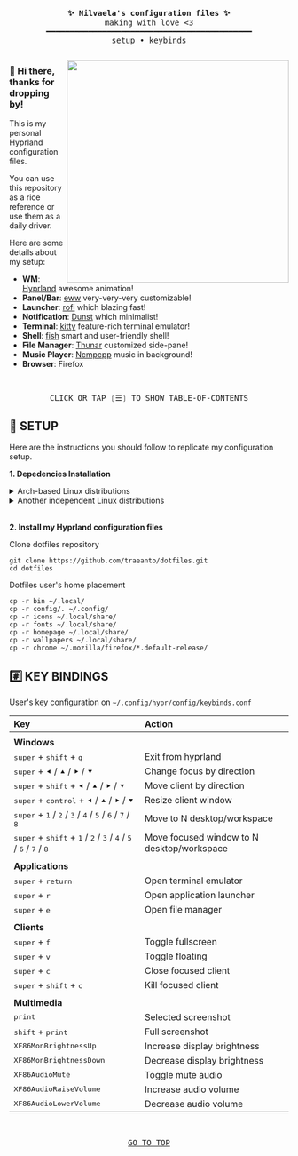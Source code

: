 <pre>
<p align="center">
<b>✨ Nilvaela's configuration files ✨</b>
making with love <3
━━━━━━━━━━━━━━━━━━━━━━━━━━━━━━━━━━━━━━━━━━━━
<a href="#-setup">setup</a> • <a href="#%EF%B8%8F⃣-key-bindings">keybinds</a></p></pre>

<img align="right" width="400px" src="https://i.imgur.com/tn4E4v8.png"/>

### 👋 Hi there, thanks for dropping by!

This is my personal Hyprland configuration files.

You can use this repository as a rice reference or use them as a daily driver.

Here are some details about my setup:

+ **WM**: [Hyprland](https://github.com/hyprwm/Hyprland) awesome animation!
+ **Panel/Bar**: [eww](https://github.com/elkowar/eww) very-very-very customizable!
+ **Launcher**: [rofi](https://github.com/davatorium/rofi/) which blazing fast!
+ **Notification**: [Dunst](https://github.com/dunst-project/dunst) which minimalist!
+ **Terminal**: [kitty](https://github.com/kovidgoyal/kitty) feature-rich terminal emulator!
+ **Shell**: [fish](https://github.com/fish-shell/fish-shell) smart and user-friendly shell!
+ **File Manager**: [Thunar](https://git.xfce.org/xfce/thunar/) customized side-pane!
+ **Music Player**: [Ncmpcpp](https://github.com/ncmpcpp/ncmpcpp) music in background!
+ **Browser**: Firefox

<br>

<div align="center">
<pre>
CLICK OR TAP ❲☰❳ TO SHOW TABLE-OF-CONTENTS
</pre>
</div>

## 🔧 SETUP
Here are the instructions you should follow to replicate my configuration setup.

<b>1. Depedencies Installation</b>
<details>
<summary>Arch-based Linux distributions</summary>

```shell
yay -S hyprland-git xdg-desktop-portal-hyprland-git eww-wayland rofi-lbonn-wayland-git dunst nwg-look kitty fish swww grim slurp imagemagick wl-clipboard wf-recorder networkmanager brightnessctl
```
For other sysinit like openrc, you need install additional package for restore screen brightness at startup

```shell
yay -S backlight-openrc
```
</details>

<details>
<summary>Another independent Linux distributions</summary>
<p>

Do it yourself, here the depend names you need to install

```shell
hyprland xdg-desktop-portal-hyprland kitty fish swww nwg-look rofi-wayland eww-wayland dunst grim slurp imagemagick wl-clipboard wf-recorder networkmanager brightnessctl
```
</p>
</details>

<br>

<b>2. Install my Hyprland configuration files</b>

Clone dotfiles repository

```shell
git clone https://github.com/traeanto/dotfiles.git
cd dotfiles
```

Dotfiles user's home placement

```shell
cp -r bin ~/.local/
cp -r config/. ~/.config/
cp -r icons ~/.local/share/
cp -r fonts ~/.local/share/
cp -r homepage ~/.local/share/
cp -r wallpapers ~/.local/share/
cp -r chrome ~/.mozilla/firefox/*.default-release/
```

## #️⃣ KEY BINDINGS

User's key configuration on `~/.config/hypr/config/keybinds.conf`

| Key | Action |
|:-|:-|
|||
| **Windows** ||
| <kbd>super</kbd> + <kbd>shift</kbd> + <kbd>q</kbd> | Exit from hyprland |
| <kbd>super</kbd> + <kbd>⯇</kbd> / <kbd>⯅</kbd> / <kbd>⯈</kbd> / <kbd>⯆</kbd> | Change focus by direction |
| <kbd>super</kbd> + <kbd>shift</kbd> + <kbd>⯇</kbd> / <kbd>⯅</kbd> / <kbd>⯈</kbd> / <kbd>⯆</kbd> | Move client by direction |
| <kbd>super</kbd> + <kbd>control</kbd> + <kbd>⯇</kbd> / <kbd>⯅</kbd> / <kbd>⯈</kbd> / <kbd>⯆</kbd> | Resize client window |
| <kbd>super</kbd> + <kbd>1</kbd> / <kbd>2</kbd> / <kbd>3</kbd> / <kbd>4</kbd> / <kbd>5</kbd> / <kbd>6</kbd> / <kbd>7</kbd> / <kbd>8</kbd> | Move to N desktop/workspace |
| <kbd>super</kbd> + <kbd>shift</kbd> + <kbd>1</kbd> / <kbd>2</kbd> / <kbd>3</kbd> / <kbd>4</kbd> / <kbd>5</kbd> / <kbd>6</kbd> / <kbd>7</kbd> / <kbd>8</kbd> | Move focused window to N desktop/workspace |
|||
| **Applications** ||
| <kbd>super</kbd> + <kbd>return</kbd> | Open terminal emulator |
| <kbd>super</kbd> + <kbd>r</kbd> | Open application launcher |
| <kbd>super</kbd> + <kbd>e</kbd> | Open file manager |
|||
| **Clients** ||
| <kbd>super</kbd> + <kbd>f</kbd> | Toggle fullscreen |
| <kbd>super</kbd> + <kbd>v</kbd> | Toggle floating |
| <kbd>super</kbd> + <kbd>c</kbd> | Close focused client |
| <kbd>super</kbd> + <kbd>shift</kbd> + <kbd>c</kbd> | Kill focused client |
|||
| **Multimedia**||
| <kbd>print</kbd> | Selected screenshot |
| <kbd>shift</kbd> + <kbd>print</kbd> | Full screenshot |
| <kbd>XF86MonBrightnessUp</kbd> | Increase display brightness |
| <kbd>XF86MonBrightnessDown</kbd> | Decrease display brightness |
| <kbd>XF86AudioMute</kbd> | Toggle mute audio |
| <kbd>XF86AudioRaiseVolume</kbd> | Increase audio volume |
| <kbd>XF86AudioLowerVolume</kbd> | Decrease audio volume |

<br>

<div align="center">
<pre>
<a href="#readme">GO TO TOP</a>
</pre>
</div>
